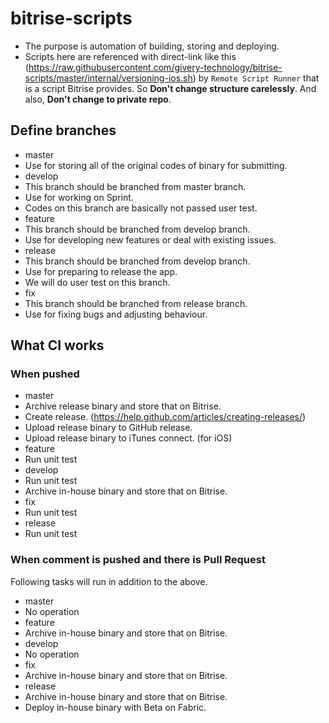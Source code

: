 # bitrise-scripts

- The purpose is automation of building, storing and deploying.
- Scripts here are referenced with direct-link like this (https://raw.githubusercontent.com/givery-technology/bitrise-scripts/master/internal/versioning-ios.sh) by `Remote Script Runner` that is a script Bitrise provides. So **Don't change structure carelessly**. And also, **Don't change to private repo**.


## Define branches
- master
 - Use for storing all of the original codes of binary for submitting.
- develop
 - This branch should be branched from master branch.  
 - Use for working on Sprint.  
 - Codes on this branch are basically not passed user test.  
- feature 
 - This branch should be branched from develop branch.  
 - Use for developing new features or deal with existing issues.  
- release 
 - This branch should be branched from develop branch.  
 - Use for preparing to release the app.  
 - We will do user test on this branch.  
- fix
 - This branch should be branched from release branch.  
 - Use for fixing bugs and adjusting behaviour.  

## What CI works

### When pushed
- master
 - Archive release binary and store that on Bitrise.
 - Create release. (https://help.github.com/articles/creating-releases/)
 - Upload release binary to GitHub release.
 - Upload release binary to iTunes connect. (for iOS)
- feature
 - Run unit test
- develop
 - Run unit test
 - Archive in-house binary and store that on Bitrise.
- fix
 - Run unit test
- release
 - Run unit test

### When comment is pushed and there is Pull Request
Following tasks will run in addition to the above.

- master
 - No operation
- feature
 - Archive in-house binary and store that on Bitrise.
- develop
 - No operation
- fix
 - Archive in-house binary and store that on Bitrise.
- release
 - Archive in-house binary and store that on Bitrise.
 - Deploy in-house binary with Beta on Fabric.
